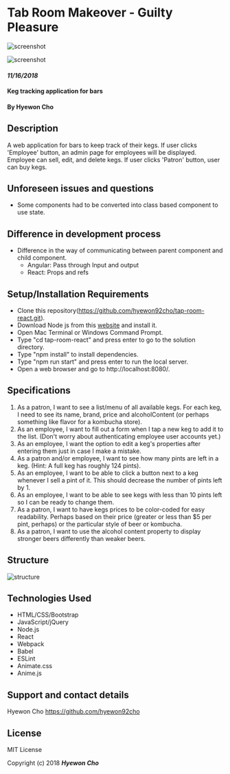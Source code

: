 # Tab Room Makeover - Guilty Pleasure

![screenshot](https://olzwqq.dm.files.1drv.com/y4mNFOhdoTzPsBdV3e9PQnEVEpSr4YNHnXdvg2oFZHBRDbDt5qtfk8fe91_a5iV4_uRbz1-GfOhjx0Cr_CJXEUdhg-jLgUD_5DZHCsaTt5Dy9czyF0ydhqlwKYgpe_XGJXiAFABVdiwV_nsDb2KtXl3EH_aXbv5G7BzzxzVSci_5GyyBb6R6o_4CFF6RuK2FLxp_H2JKA0ATAgkrXAHvN7VUg?width=5156&height=2924&cropmode=none)

![screenshot](https://olzxqq.dm.files.1drv.com/y4mdDCjRltOgvvYOMdXIMCF28aOXK6Sbe9t-XGz8Eh5_shc_SYltbOzS576CtUvlZBYxC2cnBLoyOTr0ixGtB6XzgqjpyZ_ZiwAd5IdfpsRpcB2E2U2JGOCP2MIVL_LRfIhRIUB-DJfpzvoFW1UdUFl1oL_Wh2w1g16hvz7j9-gLdp3Orel8x9yCeA3TK2B9TlUb1wIVDs7tc5IiLfotD-9Eg?width=5156&height=2924&cropmode=none)

#### _11/16/2018_

####  Keg tracking application for bars

#### By Hyewon Cho

## Description

A web application for bars to keep track of their kegs. If user clicks 'Employee' button, an admin page for employees will be displayed. Employee can sell, edit, and delete kegs. If user clicks 'Patron' button, user can buy kegs.

## Unforeseen issues and questions

* Some components had to be converted into class based component to use state.

## Difference in development process

* Difference in the way of communicating between parent component and child component.
  * Angular: Pass through Input and output
  * React: Props and refs

## Setup/Installation Requirements

* Clone this repository(https://github.com/hyewon92cho/tap-room-react.git).
* Download Node js from this [website](https://nodejs.org/en/download/)  and install it.
* Open Mac Terminal or Windows Command Prompt.
* Type "cd tap-room-react" and press enter to go to the solution directory.
* Type "npm install" to install dependencies.
* Type "npm run start" and press enter to run the local server.
* Open a web browser and go to http://localhost:8080/.

## Specifications

1. As a patron, I want to see a list/menu of all available kegs. For each keg, I need to see its name, brand, price and alcoholContent (or perhaps something like flavor for a kombucha store).
2. As an employee, I want to fill out a form when I tap a new keg to add it to the list. (Don't worry about authenticating employee user accounts yet.)
3. As an employee, I want the option to edit a keg's properties after entering them just in case I make a mistake.
4. As a patron and/or employee, I want to see how many pints are left in a keg. (Hint: A full keg has roughly 124 pints).
5. As an employee, I want to be able to click a button next to a keg whenever I sell a pint of it. This should decrease the number of pints left by 1.
6. As an employee, I want to be able to see kegs with less than 10 pints left so I can be ready to change them.
7. As a patron, I want to have kegs prices to be color-coded for easy readability. Perhaps based on their price (greater or less than $5 per pint, perhaps) or the particular style of beer or kombucha.
8. As a patron, I want to use the alcohol content property to display stronger beers differently than weaker beers.

## Structure

![structure](https://mbzaqq.dm.files.1drv.com/y4muSbca4PgnODou4ARoxEHWoiwvRxUlAdlcheYSWTXE2Gv3yci20JzrfdUxYyiNz4dx0WLpR-CJD5l1IrWW2ohwuUprasjSJUY4Fon2BHynOOcH6uhhZQ-dFTmHqzj_ixHtpi9_CK30XDwrRhXvIauGpUocNcIq6ZeV1tpgU8eJmuv2LxgZZOPEgDPlqLV6_XKl9cNHv96ZMhJ0WEoiDFnDw?width=960&height=720&cropmode=none)

## Technologies Used

* HTML/CSS/Bootstrap
* JavaScript/jQuery
* Node.js
* React
* Webpack
* Babel
* ESLint
* Animate.css
* Anime.js

## Support and contact details

Hyewon Cho https://github.com/hyewon92cho

## License

MIT License

Copyright (c) 2018 **_Hyewon Cho_**
